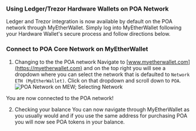 ### Using Ledger/Trezor Hardware Wallets on POA Network
Ledger and Trezor integration is now available by default on the POA network through MyEtherWallet. Simply log into MyEtherWallet following your Hardware Wallet's secure process and follow directions below.

### Connect to POA Core Network on MyEtherWallet

1. Changing to the the POA network
Navigate to [www.myetherwallet.com](https://myetherwallet.com) and on the top right you will see a dropdown where you can select the network that is defaulted to `Network ETH (MyEtherWallet)`. Click on that dropdown and scroll down to `POA`.
![POA Network on MEW; Selecting Network](https://forum.poa.network/uploads/default/original/1X/a0d2b431af63036a54f3701fa9017d40214c729d.gif)

You are now connected to the POA network!

2. Checking your balance
You can now navigate through MyEtherWallet as you usually would and if you use the same address for purchasing POA you will now see POA tokens in your balance.
